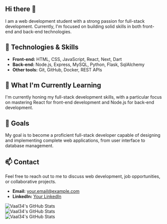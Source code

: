 ## Hi there 👋

I am a web development student with a strong passion for full-stack development. Currently, I'm focused on building solid skills in both front-end and back-end technologies.

## 🔧 Technologies & Skills

- **Front-end:** HTML, CSS, JavaScript, React, Next, Dart
- **Back-end:** Node.js, Express, MySQL, Python, Flask, SqlAlchemy
- **Other tools:** Git, GitHub, Docker, REST APIs

## 🌱 What I'm Currently Learning

I'm currently honing my full-stack development skills, with a particular focus on mastering React for front-end development and Node.js for back-end development.

## 🎯 Goals

My goal is to become a proficient full-stack developer capable of designing and implementing complete web applications, from user interface to database management.

## 📫 Contact

Feel free to reach out to me to discuss web development, job opportunities, or collaborative projects.

- **Email:** [your.email@example.com](mailto:valentin.melia@holbertonstudents.com)
- **LinkedIn:** [Your LinkedIn](https://www.linkedin.com/in/valentin-melia/)


<div style="display: flex; flex-direction: column; justify-content: space-center;">
    <img src="https://github-readme-stats.vercel.app/api?username=Vaal34&theme=dark&show_icons=true&hide_border=true&count_private=true" alt="Vaal34's GitHub Stats" />
    <img src="https://github-readme-stats.vercel.app/api/top-langs/?username=Vaal34&theme=dark&show_icons=true&hide_border=true&layout=compact" alt="Vaal34's GitHub Stats" />
    <img src="https://github-readme-streak-stats.herokuapp.com/?user=Vaal34&theme=dark&hide_border=true" alt="Vaal34's GitHub Stats" />
</div>

